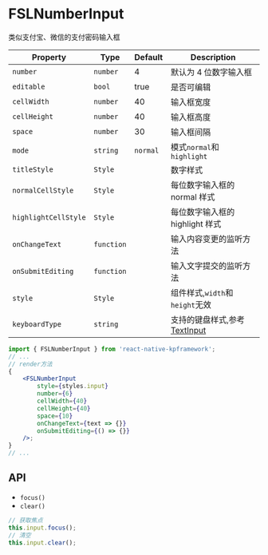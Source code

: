 # FSLNumberInput

类似支付宝、微信的支付密码输入框
  
  
| Property             | Type       | Default | Description                     |
| -------------------- | ---------- | ------- | ------------- |
| `number`             | `number`   | 4       | 默认为 4 位数字输入框|
| `editable`           | `bool`     | true    | 是否可编辑|
| `cellWidth`           | `number`     | 40    | 输入框宽度|
| `cellHeight`           | `number`     | 40    | 输入框高度|
| `space`           | `number`     | 30    | 输入框间隔|
| `mode`           | `string`     | `normal`    | 模式`normal`和`highlight`|
| `titleStyle`         | `Style`    |         | 数字样式|
| `normalCellStyle`    | `Style`    |         | 每位数字输入框的 normal 样式|
| `highlightCellStyle` | `Style`    |         | 每位数字输入框的 highlight 样式 |
| `onChangeText`       | `function` |         | 输入内容变更的监听方法|
| `onSubmitEditing`    | `function` |         | 输入文字提交的监听方法|
| `style`              | `Style`    |         | 组件样式,`width`和`height`无效|
| `keyboardType`              | `string`    |         | 支持的键盘样式,参考[TextInput](https://reactnative.cn/docs/0.56/textinput/#keyboardtype) |

  

```jsx
import { FSLNumberInput } from 'react-native-kpframework';
// ...
// render方法
{
    <FSLNumberInput
        style={styles.input}
        number={6}
        cellWidth={40}
        cellHeight={40}
        space={10}
        onChangeText={text => {}}
        onSubmitEditing={() => {}}
    />;
}
// ...
```

## API

-   `focus()`
-   `clear()`

```jsx
// 获取焦点
this.input.focus();
// 清空
this.input.clear();
```